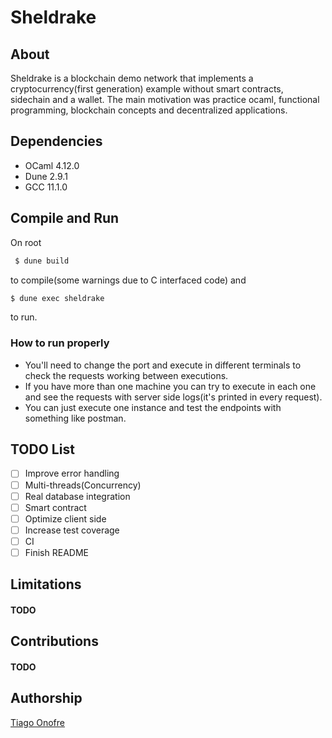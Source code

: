 # Sheldrake

## About
Sheldrake is a blockchain demo network that implements a cryptocurrency(first generation) example without smart contracts, sidechain and a wallet. The main motivation was practice ocaml, functional programming, blockchain concepts and decentralized applications.

## Dependencies
- OCaml 4.12.0
- Dune 2.9.1
- GCC 11.1.0

## Compile and Run

On root
```bash
 $ dune build
```
to compile(some warnings due to C interfaced code) and
```bash
$ dune exec sheldrake
```
to run.

### How to run properly
 - You'll need to change the port and execute in different terminals to check the requests working between executions.
 - If you have more than one machine you can try to execute in each one and see the requests with server side logs(it's printed in every request).
 - You can just execute one instance and test the endpoints with something like postman.
 
## TODO List
- [ ] Improve error handling
- [ ] Multi-threads(Concurrency)
- [ ] Real database integration
- [ ] Smart contract
- [ ] Optimize client side
- [ ] Increase test coverage
- [ ] CI
- [ ] Finish README

## Limitations
#### TODO

## Contributions
#### TODO

## Authorship
[Tiago Onofre](https://github.com/OnofreTZK)
